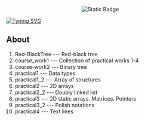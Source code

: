 <p align = "center">
  <img alt="Static Badge" src="https://img.shields.io/badge/CLion-2023.2.1-green?style=plastic&logo=clion&logoColor=green&labelColor=black&color=grey">
</p>

<a href="https://git.io/typing-svg"><img src="https://readme-typing-svg.demolab.com?font=Fira+Code&weight=600&size=30&pause=1000&color=FFFFFFF7&vCenter=true&random=false&width=435&lines=LETI+course+1" alt="Typing SVG" /></a>

## About

1. Red-BlackTree --- Red-black tree
2. course_work1  --- Collection of practical works 1-4
3. course-work2  --- Binary tree
4. practical1    --- Data types
5. practical1_2  --- Array of structures
6. practical2    --- 2D arrays
7. practical2_2  --- Doubly linked list
8. practical3    --- 2D static arrays. Matrices. Pointers
9. practical3_2  --- Polish notations
10. practical4   --- Text lines
